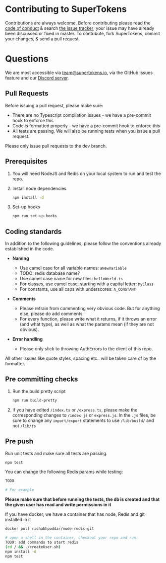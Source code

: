 # Contributing to SuperTokens

Contributions are always welcome. Before contributing please read the [code of conduct](https://github.com/supertokens/supertokens-node-redis-ref-jwt/blob/master/CODE_OF_CONDUCT.md) & search [the issue tracker](https://github.com/supertokens/supertokens-node-redis-ref-jwt/issues); your issue may have already been discussed or fixed in master. To contribute, fork SuperTokens, commit your changes, & send a pull request.

# Questions
We are most accessible via team@supertokens.io, via the GitHub issues feature and our [Discord server](https://supertokens.io/discord). 

## Pull Requests
Before issuing a pull request, please make sure:
- There are no Typescript compilation issues - we have a pre-commit hook to enforce this
- Code is formatted properly - we have a pre-commit hook to enforce this
- All tests are passing. We will also be running tests when you issue a pull request.

Please only issue pull requests to the dev branch.


## Prerequisites

1) You will need NodeJS and Redis on your local system to run and test the repo.

2) Install node dependencies
    ```bash
    npm install -d
    ```

3) Set-up hooks
    ```bash
    npm run set-up-hooks
    ```

## Coding standards
In addition to the following guidelines, please follow the conventions already established in the code.

- **Naming**
    - Use camel case for all variable names: ```aNewVariable```
    - TODO: redis database name?
    - Use camel case name for new files: ```helloWorld.ts```
    - For classes, use camel case, starting with a capital letter: ```MyClass```
    - For constants, use all caps with underscores: ```A_CONSTANT```

- **Comments**
    - Please refrain from commenting very obvious code. But for anything else, please do add comments.
    - For every function, please write what it returns, if it throws an error (and what type), as well as what the params mean (if they are not obvious).

- **Error handling**
    - Please only stick to throwing AuthErrors to the client of this repo.

All other issues like quote styles, spacing etc.. will be taken care of by the formatter.


## Pre committing checks

1) Run the build pretty script
    ```bash
    npm run build-pretty
    ```

2) If you have edited ```/index.ts``` or ```/express.ts```, please make the corresponding changes to ```/index.js``` or ```express.js```. In the ```.js``` files, be sure to change any ```import/export``` statements to use ```/lib/build/``` and not ```/lib/ts``` 


## Pre push

Run unit tests and make sure all tests are passing.
```bash
npm test
```
You can change the following Redis params while testing:
```bash
TODO

# For example

```
**Please make sure that before running the tests, the db is created and that the given user has read and write permissions in it**

If you have docker, we have a container that has node, Redis and git installed in it
````bash
docker pull rishabhpoddar/node-redis-git

# open a shell in the container, checkout your repo and run:
TODO: add commands to start redis
(cd / && ./createUser.sh)
npm install -d
npm test
````

